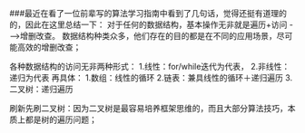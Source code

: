 ###最近在看了一位前辈写的算法学习指南中看到了几句话，觉得还挺有道理的的，因此在这里总结一下：
对于任何的数据结构，基本操作无非就是遍历+访问 --->增删改查。
数据结构种类众多，他们存在的目的都是在不同的应用场景，尽可能高效的增删改查；


各种数据结构的访问无非两种形式：
1.线性：for/while迭代为代表，
2.非线性：递归为代表
再具体：
1.数组：线性的循环
2.链表：兼具线性的循环＋递归遍历
3.二叉树：递归遍历

刷新先刷二叉树：因为二叉树是最容易培养框架思维的，而且大部分算法技巧，本质上都是树的遍历问题；
